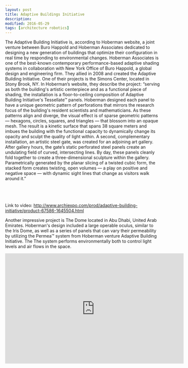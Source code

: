 ```yaml
---
layout: post
title: Adaptive Buildings Initiative
description:
modified: 2016-05-29
tags: [architecture robotics]
---
```

The Adaptive Building Initiative is, according to Hoberman website, a joint venture between Buro Happold and Hoberman Associates dedicated to designing a new generation of buildings that optimize their configuration in real time by responding to environmental changes.
Hoberman Associates is one of the best-known contemporary performance-based adaptive shading systems in collaboration with New York Office of Buro Happold, a global design and engineering firm. They allied in 2008 and created the Adaptive Building Initiative.
One of their projects is the Simons Center, located in Stony Brook, NY. In Hoberman’s website, they describe the project: “serving as both the building's artistic centerpiece and as a functional piece of shading, the installation is a floor-to-ceiling composition of Adaptive Building Initiative's Tessellate™ panels. Hoberman designed each panel to have a unique geometric pattern of perforations that mirrors the research focus of the building's resident scientists and mathematicians. As these patterns align and diverge, the visual effect is of sparse geometric patterns — hexagons, circles, squares, and triangles — that blossom into an opaque mesh. The result is a kinetic surface that spans 38 square meters and imbues the building with the functional capacity to dynamically change its opacity and sculpt the quality of light within.
A second, complementary installation, an artistic steel gate, was created for an adjoining art gallery. After gallery hours, the gate’s static perforated steel panels create an undulating field of curved, intersecting lines. By day, these panels cleanly fold together to create a three-dimensional sculpture within the gallery. Parametrically generated by the planar slicing of a twisted cubic form, the stacked form creates twisting, open volumes — a play on positive and negative space — with dynamic sight lines that change as visitors walk around it.”
<figure>
	<a href="http://scgp.stonybrook.edu/wp-content/uploads/2011/04/hoberman.png"><img src="http://scgp.stonybrook.edu/wp-content/uploads/2011/04/hoberman.png" alt=""></a>
</figure>

<figure>
	<a href="http://scgp.stonybrook.edu/wp-content/uploads/2011/04/hoberman_snow.jpg"><img src="http://scgp.stonybrook.edu/wp-content/uploads/2011/04/hoberman_snow.jpg" alt=""></a>
</figure>

<figure>
	<a href="http://scgp.stonybrook.edu/wp-content/uploads/2011/02/DSC_9682_web.jpg"><img src="http://scgp.stonybrook.edu/wp-content/uploads/2011/02/DSC_9682_web.jpg" alt=""></a>
</figure>


<figure>
	<a href="http://img.archiexpo.com/images_ae/photo-g/67586-9278832.jpg"><img src="http://img.archiexpo.com/images_ae/photo-g/67586-9278832.jpg" alt=""></a>
</figure>

Link to video:
http://www.archiexpo.com/prod/adaptive-building-initiative/product-67586-1645504.html


Another impressive project is The Dome located in Abu Dhabi, United Arab Emirates. Hoberman's design included a large operable oculus, similar to the Iris Dome, as well as a series of panels that can vary their permeability by utilizing the Permea™ system from Hoberman venture Adaptive Building Initiative. The The system performs environmentally both to control light levels and air flows in the space.

<iframe width="580" height="357" src="https://www.youtube.com/embed/clQNFPAB8s8" frameborder="0" allowfullscreen></iframe>

